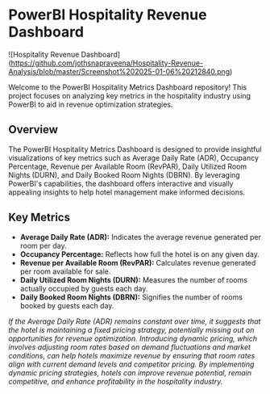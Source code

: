 # PowerBI Hospitality Revenue Dashboard
![Hospitality Revenue Dashboard] (https://github.com/jothsnapraveena/Hospitality-Revenue-Analysis/blob/master/Screenshot%202025-01-06%20212840.png)

Welcome to the PowerBI Hospitality Metrics Dashboard repository! This project focuses on analyzing key metrics in the hospitality industry using PowerBI to aid in revenue optimization strategies.

## Overview

The PowerBI Hospitality Metrics Dashboard is designed to provide insightful visualizations of key metrics such as Average Daily Rate (ADR), 
Occupancy Percentage, Revenue per Available Room (RevPAR), Daily Utilized Room Nights (DURN), and Daily Booked Room Nights (DBRN). 
By leveraging PowerBI's capabilities, the dashboard offers interactive and visually appealing insights to help hotel management make informed decisions.

## Key Metrics

- **Average Daily Rate (ADR):** Indicates the average revenue generated per room per day.
- **Occupancy Percentage:** Reflects how full the hotel is on any given day.
- **Revenue per Available Room (RevPAR):** Calculates revenue generated per room available for sale.
- **Daily Utilized Room Nights (DURN):** Measures the number of rooms actually occupied by guests each day.
- **Daily Booked Room Nights (DBRN):** Signifies the number of rooms booked by guests each day.

  
*If the Average Daily Rate (ADR) remains constant over time, it suggests that the hotel is maintaining a fixed pricing strategy,
potentially missing out on opportunities for revenue optimization. Introducing dynamic pricing,
which involves adjusting room rates based on demand fluctuations and market conditions,
can help hotels maximize revenue by ensuring that room rates align with current demand levels and competitor pricing.
By implementing dynamic pricing strategies, hotels can improve revenue potential, remain competitive, and enhance profitability in the hospitality industry.*
